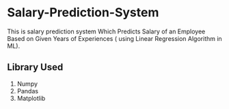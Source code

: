 # Salary-Prediction-System
This is salary prediction system Which Predicts Salary of an Employee Based on Given Years of Experiences ( using Linear Regression Algorithm in ML).
## Library Used
1. Numpy
2. Pandas
3. Matplotlib
